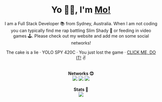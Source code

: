 <h1 align="center">Yo 👋🏼, I'm <a href="https://mobeigi.com/">Mo!</a></h1>
<p align="center">I am a Full Stack Developer 📚 from Sydney, Australia. When I am not coding you can typically find me rap battling Slim Shady 🎤 or feeding in video games 🕹️. Please check out my website and add me on some social networks!<p>
<p align="center">The cake is a lie · YOLO SPY 420C · You just lost the game · <a href="http://go.mobeigi.com/itsatrap">CLICK ME, DO IT!</a> ✌️</p>

##

<p align="center">
<strong>Networks 😊</strong><br />
<a href="https://mobeigi.com"><img src="https://img.shields.io/static/v1?label=mobeigi.com&message=%20&color=yellow&logo=google+earth&style=flat-square&logoColor=white" /></a>
<a href="https://mobeigi.com/blog"><img src="https://img.shields.io/static/v1?label=Blog&message=%20&color=orange&logo=Blogger&style=flat-square&logoColor=white" /></a>  
<a href="mailto:me@mobeigi.com"><img src="https://img.shields.io/static/v1?label=me@mobeigi.com&message=%20&color=red&logo=gmail&style=flat-square&logoColor=white" /></a> 
<br />
<br />
<strong>Stats 👀</strong><br />
<img src="https://visitor-badge.glitch.me/badge?page_id=mobeigi.mobeigi" />  
</p>
